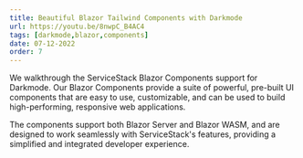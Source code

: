 ```yaml
---
title: Beautiful Blazor Tailwind Components with Darkmode
url: https://youtu.be/8nwpC_B4AC4
tags: [darkmode,blazor,components]
date: 07-12-2022
order: 7
---
```


We walkthrough the ServiceStack Blazor Components support for Darkmode. 
Our Blazor Components provide a suite of powerful, pre-built UI components that are easy to use, customizable, 
and can be used to build high-performing, responsive web applications.

The components support both Blazor Server and Blazor WASM, and are designed to work seamlessly with 
ServiceStack's features, providing a simplified and integrated developer experience.